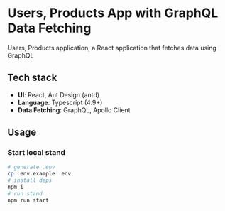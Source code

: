 # Users, Products App with GraphQL Data Fetching

Users, Products application, a React application that fetches data using GraphQL

## Tech stack
- **UI**: React, Ant Design (antd)
- **Language**: Typescript (4.9+)
- **Data Fetching**: GraphQL, Apollo Client

## Usage

### Start local stand

```bash
# generate .env
cp .env.example .env
# install deps
npm i
# run stand
npm run start
```
